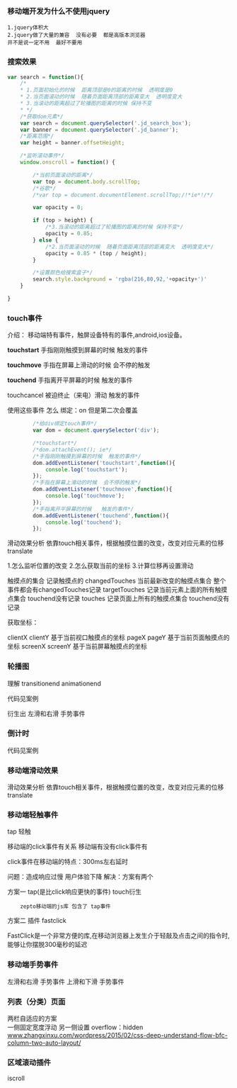 ### 移动端开发为什么不使用jquery
    1.jquery体积大  
    2.jquery做了大量的兼容  没有必要  都是高版本浏览器
    并不是说一定不用  最好不要用

### 搜索效果
```javascript
var search = function(){
    /*
    * 1.页面初始化的时候  距离顶部是0的距离的时候  透明度是0
    * 2.当页面滚动的时候  随着页面距离顶部的距离变大  透明度变大
    * 3.当滚动的距离超过了轮播图的距离的时候 保持不变
    * */
    /*获取dom元素*/
    var search = document.querySelector('.jd_search_box');
    var banner = document.querySelector('.jd_banner');
    /*距离范围*/
    var height = banner.offsetHeight;

    /*监听滚动事件*/
    window.onscroll = function() {

        /*当前页面滚动的距离*/
        var top = document.body.scrollTop;
        /*谷歌*/
        /*var top = document.documentElement.scrollTop;/!*ie*!/*/

        var opacity = 0;

        if (top > height) {
            /*3.当滚动的距离超过了轮播图的距离的时候 保持不变*/
            opacity = 0.85;
        } else {
            /*2.当页面滚动的时候  随着页面距离顶部的距离变大  透明度变大*/
            opacity = 0.85 * (top / height);
        }

        /*设置颜色给搜索盒子*/
        search.style.background = 'rgba(216,80,92,'+opacity+')'
    }

}
```

### touch事件  

介绍：
移动端特有事件，触屏设备特有的事件,android,ios设备。

**touchstart**
手指刚刚触摸到屏幕的时候  触发的事件

**touchmove**
手指在屏幕上滑动的时候  会不停的触发

**touchend**
手指离开平屏幕的时候   触发的事件

touchcancel
被迫终止（来电）滑动  触发的事件


使用这些事件 怎么
绑定：on  但是第二次会覆盖
     
```javascript
        /*给div绑定touch事件*/
        var dom = document.querySelector('div');

        /*touchstart*/
        /*dom.attachEvent(); ie*/
        /*手指刚刚触摸到屏幕的时候  触发的事件*/
        dom.addEventListener('touchstart',function(){
            console.log('touchstart');
        });
        /*手指在屏幕上滑动的时候  会不停的触发*/
        dom.addEventListener('touchmove',function(){
            console.log('touchmove');
        });
        /*手指离开平屏幕的时候   触发的事件*/
        dom.addEventListener('touchend',function(){
            console.log('touchend');
        });

```
滑动效果分析
依靠touch相关事件，根据触摸位置的改变，改变对应元素的位移translate

1.怎么监听位置的改变
2.怎么获取当前的坐标
3.计算位移再设置滑动

触摸点的集合  记录触摸点的
changedTouches
当前最新改变的触摸点集合   整个事件都会有changedTouches记录
targetTouches
记录当前元素上面的所有触摸点集合     touchend没有记录
touches
记录页面上所有的触摸点集合           touchend没有记录


获取坐标：

clientX
clientY
基于当前视口触摸点的坐标
pageX
pageY
基于当前页面触摸点的坐标
screenX
screenY
基于当前屏幕触摸点的坐标   



### 轮播图

理解 transitionend  animationend

代码见案例

衍生出  左滑和右滑 手势事件


### 倒计时

代码见案例



### 移动端滑动效果

滑动效果分析
依靠touch相关事件，根据触摸位置的改变，改变对应元素的位移translate

### 移动端轻触事件

tap 轻触

移动端的click事件有关系
移动端有没有click事件有

click事件在移动端的特点：300ms左右延时

问题：造成响应过慢  用户体验下降
解决：方案有两个

方案一  tap(是比click响应更快的事件)  touch衍生
        
        zepto移动端的js库 包含了 tap事件

方案二  插件  fastclick

FastClick是一个非常方便的库,在移动浏览器上发生介于轻敲及点击之间的指令时,能够让你摆脱300毫秒的延迟




### 移动端手势事件

左滑和右滑 手势事件
上滑和下滑 手势事件


### 列表（分类）页面

两栏自适应的方案  
一侧固定宽度浮动  另一侧设置 overflow：hidden
www.zhangxinxu.com/wordpress/2015/02/css-deep-understand-flow-bfc-column-two-auto-layout/




### 区域滚动插件

iscroll